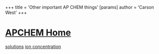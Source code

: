 +++
 title = 'Other important AP CHEM things'
[params]
	author = 'Carson West'
+++
# [APCHEM Home](./../apchem-home/)

[solutions](./../solutions/)
[ion concentration](./../ion-concentration/)
